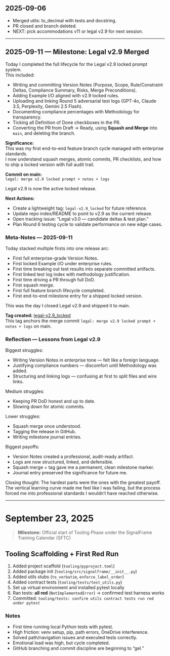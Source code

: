 ## 2025-09-06
- Merged utils: to_decimal with tests and docstring.
- PR closed and branch deleted.
- NEXT: pick accommodations v11 or legal v2.9 for next session.

---
## 2025-09-11 — Milestone: Legal v2.9 Merged

Today I completed the full lifecycle for the Legal v2.9 locked prompt system.  
This included:
- Writing and committing Version Notes (Purpose, Scope, Rule/Constraint Deltas, Compliance Summary, Risks, Merge Preconditions).  
- Adding Example I/O aligned with v2.9 locked rules.  
- Uploading and linking Round 5 adversarial test logs (GPT-4o, Claude 3.5, Perplexity, Gemini 2.5 Flash).  
- Documenting compliance percentages with Methodology for transparency.  
- Ticking all Definition of Done checkboxes in the PR.  
- Converting the PR from Draft → Ready, using **Squash and Merge** into `main`, and deleting the branch.  

**Significance:**  
This was my first end-to-end feature branch cycle managed with enterprise standards.  
I now understand squash merges, atomic commits, PR checklists, and how to ship a locked version with full audit trail.  

**Commit on main:**  
`legal: merge v2.9 locked prompt + notes + logs`  

Legal v2.9 is now the active locked release.  

**Next Actions:**  
- Create a lightweight tag: `legal-v2.9_locked` for future reference.  
- Update repo index/README to point to v2.9 as the current release.  
- Open tracking issue: “Legal v3.0 — candidate deltas & test plan.”  
- Plan Round 6 testing cycle to validate performance on new edge cases.  

### Meta-Notes — 2025-09-11

Today stacked multiple firsts into one release arc:  
- First full enterprise-grade Version Notes.  
- First locked Example I/O under enterprise rules.  
- First time breaking out test results into separate committed artifacts.  
- First linked test log index with methodology justification.  
- First time driving a PR through full DoD.  
- First squash merge.  
- First full feature branch lifecycle completed.  
- First end-to-end milestone entry for a shipped locked version.  

This was the day I closed Legal v2.9 and shipped it to main.  

**Tag created:** [legal-v2.9_locked](https://github.com/SignalFrame-dev/prompt-systems-archive/releases/tag/legal-v2.9_locked)  
This tag anchors the merge commit `legal: merge v2.9 locked prompt + notes + logs` on main.

### Reflection — Lessons from Legal v2.9

Biggest struggles:
- Writing Version Notes in enterprise tone — felt like a foreign language.  
- Justifying compliance numbers — discomfort until Methodology was added.  
- Structuring and linking logs — confusing at first to split files and wire links.  

Medium struggles:
- Keeping PR DoD honest and up to date.  
- Slowing down for atomic commits.  

Lower struggles:
- Squash merge once understood.  
- Tagging the release in GitHub.  
- Writing milestone journal entries.  

Biggest payoffs:
- Version Notes created a professional, audit-ready artifact.  
- Logs are now structured, linked, and defensible.  
- Squash merge + tag gave me a permanent, clean milestone marker.  
- Journal entry preserved the significance for future me.  

Closing thought: The hardest parts were the ones with the greatest payoff. The vertical learning curve made me feel like I was failing, but the process forced me into professional standards I wouldn’t have reached otherwise.

---

# September 23, 2025

> **Milestone:** Official start of Tooling Phase under the SignalFrame Training Calendar (SFTC)

## Tooling Scaffolding + First Red Run

1. Added project scaffold (`tooling/pyproject.toml`)  
2. Added package init (`tooling/src/signalframe/__init__.py`)  
3. Added utils stubs (`to_verbatim`, `enforce_label_order`)  
4. Added contract tests (`tooling/tests/test_utils.py`)  
5. Set up virtual environment and installed pytest locally  
6. Ran tests: **all red** (`NotImplementedError`) → confirmed test harness works  
7. Committed: `tooling/tests: confirm utils contract tests run red under pytest`  

### Notes
- First time running local Python tests with pytest.  
- High friction: venv setup, pip, path errors, OneDrive interference.  
- Solved path/navigation issues and executed tests correctly.  
- Emotional load was high, but cycle completed.  
- GitHub branching and commit discipline are beginning to “gel.”  


